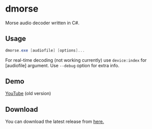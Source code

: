 # dmorse
Morse audio decoder written in C#.

## Usage 
```cs
dmorse.exe [audiofile] [options]...
```
For real-time decoding (not working currently) use ``device:index`` for [audiofile] argument.
Use ``--debug`` option for extra info.

## Demo
[YouTube](https://youtu.be/TsDTnlgN4R0) (old version)

## Download
You can download the latest release from [here.](https://github.com/855309/dmorse/releases)
